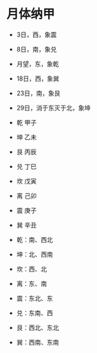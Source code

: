 # 月体纳甲
* 3日，西，象震
* 8日，南，象兑
* 月望，东，象乾
* 18日，西，象巽
* 23日，南，象艮
* 29日，消于东灭于北，象坤

* 乾 甲子
* 坤 乙未
* 艮 丙辰
* 兑 丁巳
* 坎 戊寅
* 离 己卯
* 震 庚子
* 巽 辛丑

* 乾：南、西北
* 坤：北、西南
* 坎：西、北
* 离：东、南
* 震：东北、东
* 兑：东南、西
* 艮：西北、东北
* 巽：西南、东南
